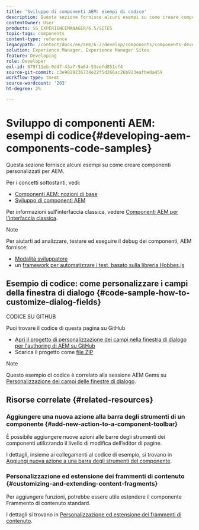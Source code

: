 ```yaml
---
title: 'Sviluppo di componenti AEM: esempi di codice'
description: Questa sezione fornisce alcuni esempi su come creare componenti personalizzati per AEM.
contentOwner: User
products: SG_EXPERIENCEMANAGER/6.5/SITES
topic-tags: components
content-type: reference
legacypath: /content/docs/en/aem/6-2/develop/components/components-develop
solution: Experience Manager, Experience Manager Sites
feature: Developing
role: Developer
exl-id: 879f11eb-0d47-43a7-9a64-53cefd851cf4
source-git-commit: c3e9029236734e22f5d266ac26b923eafbe0a459
workflow-type: tm+mt
source-wordcount: '203'
ht-degree: 2%

---
```


# Sviluppo di componenti AEM: esempi di codice{#developing-aem-components-code-samples}

Questa sezione fornisce alcuni esempi su come creare componenti personalizzati per AEM.

Per i concetti sottostanti, vedi:

* [Componenti AEM: nozioni di base](/help/sites-developing/components-basics.md)
* [Sviluppo di componenti AEM](/help/sites-developing/developing-components.md)

Per informazioni sull&#39;interfaccia classica, vedere [Componenti AEM per l&#39;interfaccia classica](/help/sites-developing/developing-components-classic.md).

>[!NOTE]
>
>Per aiutarti ad analizzare, testare ed eseguire il debug dei componenti, AEM fornisce:
>
>* [Modalità sviluppatore](/help/sites-developing/developer-mode.md)
>* un [framework per automatizzare i test, basato sulla libreria Hobbes.js](/help/sites-developing/hobbes.md)
>

## Esempio di codice: come personalizzare i campi della finestra di dialogo {#code-sample-how-to-customize-dialog-fields}

CODICE SU GITHUB

Puoi trovare il codice di questa pagina su GitHub

* [Apri il progetto di personalizzazione dei campi nella finestra di dialogo per l&#39;authoring di AEM su GitHub](https://github.com/Adobe-Marketing-Cloud/aem-authoring-dialog-fields-customization)
* Scarica il progetto come [file ZIP](https://codeload.github.com/Adobe-Marketing-Cloud/aem-authoring-dialog-fields-customization/zip/refs/heads/master)

>[!NOTE]
>
>Questo esempio di codice è correlato alla sessione AEM Gems su [Personalizzazione dei campi delle finestre di dialogo](https://experienceleague.adobe.com/docs/experience-manager-gems-events/gems/gems2015/aem-customizing-dialog-fields-in-touch-ui.html).

## Risorse correlate {#related-resources}

### Aggiungere una nuova azione alla barra degli strumenti di un componente {#add-new-action-to-a-component-toolbar}

È possibile aggiungere nuove azioni alle barre degli strumenti dei componenti utilizzando il livello di modifica dell’editor di pagine.

I dettagli, insieme ai collegamenti al codice di esempio, si trovano in [Aggiungi nuova azione a una barra degli strumenti del componente](/help/sites-developing/customizing-page-authoring-touch.md#add-new-action-to-a-component-toolbar).

### Personalizzazione ed estensione dei frammenti di contenuto {#customizing-and-extending-content-fragments}

Per aggiungere funzioni, potrebbe essere utile estendere il componente Frammento di contenuto standard.

I dettagli si trovano in [Personalizzazione ed estensione dei frammenti di contenuto](/help/sites-developing/customizing-content-fragments.md).
